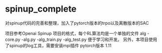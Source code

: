 # spinup_complete
对spinup代码的完善和整理，加入了pytorch版本的trpo以及离散版本的SAC

项目参考Openai Spinup 项目的格式，每个RL算法均是一个单独的文件
alg
-core.py
-alg.py
-alg_train.py
-alg_test.py
便于学习和开发。
另外，本项目使用了spinup的log工具，需要安装mpi插件
pytorch版本 1.11
